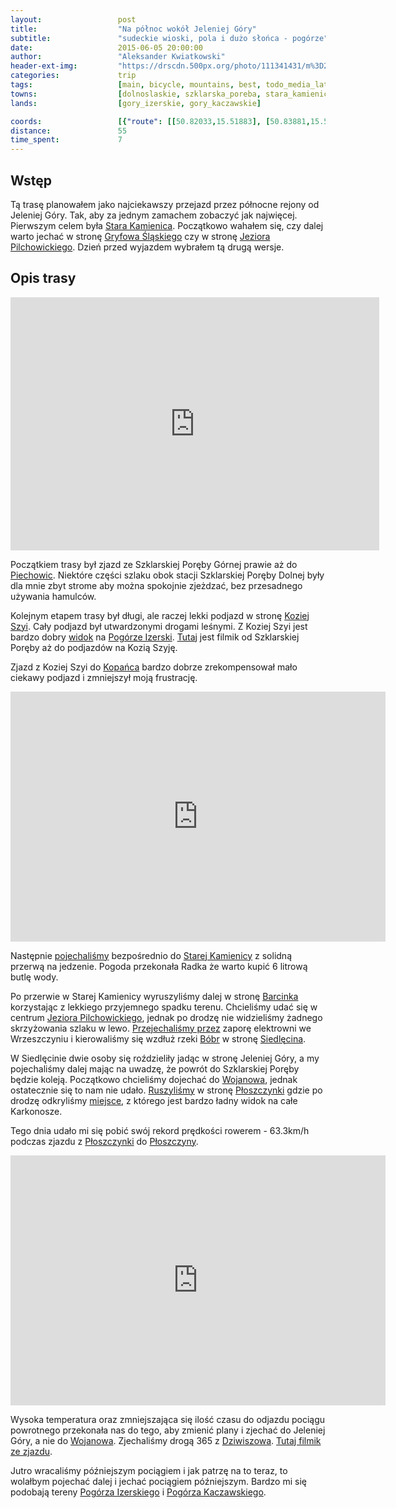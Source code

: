 ```yaml
---
layout:                 post
title:                  "Na północ wokół Jeleniej Góry"
subtitle:               "sudeckie wioski, pola i dużo słońca - pogórze"
date:                   2015-06-05 20:00:00
author:                 "Aleksander Kwiatkowski"
header-ext-img:         "https://drscdn.500px.org/photo/111341431/m%3D2048/21998e31cabd789f8e72f4a96fa60cff"
categories:             trip
tags:                   [main, bicycle, mountains, best, todo_media_later]
towns:                  [dolnoslaskie, szklarska_poreba, stara_kamienica, jezow_sudecki, jelenia_gora]
lands:                  [gory_izerskie, gory_kaczawskie]

coords:                 [{"route": [[50.82033,15.51883], [50.83881,15.52021], [50.85334,15.57076], [50.87073,15.52141], [50.88692,15.54844], [50.91593,15.57265], [50.94358,15.60080], [50.94458,15.68758], [50.96475,15.73779], [50.94171,15.79435], [50.90920,15.75023], [50.90265,15.75573]], "type": "bicycle"}]
distance:               55
time_spent:             7
---
```


[route]:                        https://www.strava.com/activities/318922776

[wiki-stara-kamienica]:         http://pl.wikipedia.org/wiki/Stara_Kamienica
[wiki-gryfow-slaski]:           http://pl.wikipedia.org/wiki/Gryf%C3%B3w_%C5%9Al%C4%85ski
[wiki-pilchowickie]:            http://pl.wikipedia.org/wiki/Jezioro_Pilchowickie
[wiki-piechowice]:              http://pl.wikipedia.org/wiki/Piechowice
[wiki-kozia-szyja]:             http://pl.wikipedia.org/wiki/Kozia_Szyja
[wiki-kopaniec]:                http://pl.wikipedia.org/wiki/Kopaniec_(wojew%C3%B3dztwo_dolno%C5%9Bl%C4%85skie)
[wiki-barcinek]:                http://pl.wikipedia.org/wiki/Barcinek_(wojew%C3%B3dztwo_dolno%C5%9Bl%C4%85skie)
[wiki-bobr]:                    http://pl.wikipedia.org/wiki/B%C3%B3br_(dop%C5%82yw_Odry)
[wiki-siedlecin]:               http://pl.wikipedia.org/wiki/Siedl%C4%99cin
[wiki-wojanow]:                 http://pl.wikipedia.org/wiki/Wojan%C3%B3w
[wiki-ploszczynka]:             http://pl.wikipedia.org/wiki/P%C5%82oszczynka
[wiki-ploszczyna]:              http://pl.wikipedia.org/wiki/P%C5%82oszczyna
[wiki-dziwiszow]:               http://pl.wikipedia.org/wiki/Dziwisz%C3%B3w
[wiki-pogorze-izerskie]:        https://pl.wikipedia.org/wiki/Pog%C3%B3rze_Izerskie
[wiki-pogorze-kaczawskie]:      https://pl.wikipedia.org/wiki/Pog%C3%B3rze_Kaczawskie

[ump-ploszczynka]:              http://mapa.ump.waw.pl/ump-www/?zoom=14&lat=50.94867&lon=15.70531&layers=B000000FFFFTFF&mlat=50.94867&mlon=15.70531

[panoramio-kozia-szyja]:        http://www.panoramio.com/photo/120379461

[vimeo-1]:                      https://vimeo.com/130319346
[vimeo-2]:                      https://vimeo.com/130551453
[vimeo-3]:                      https://vimeo.com/130551454
[vimeo-4]:                      https://vimeo.com/130575651
[vimeo-5]:                      https://vimeo.com/130582477
[vimeo-6]:                      https://vimeo.com/130620133
[vimeo-7]:                      https://vimeo.com/130626295


Wstęp
-----

Tą trasę planowałem jako najciekawszy przejazd przez północne rejony od Jeleniej Góry. Tak, aby
za jednym zamachem zobaczyć jak najwięcej. Pierwszym celem była [Stara Kamienica][wiki-stara-kamienica].
Początkowo wahałem się, czy dalej warto jechać w stronę [Gryfowa Śląskiego][wiki-gryfow-slaski] czy
w stronę [Jeziora Pilchowickiego][wiki-pilchowickie]. Dzień przed wyjazdem wybrałem tą drugą wersje.

Opis trasy
----------

<iframe height='405' width='590' frameborder='0' allowtransparency='true' scrolling='no' src='https://www.strava.com/activities/318922776/embed/144e3bb623ea434a0808698e7405d5f87ca26c1f'></iframe>

Początkiem trasy był zjazd ze Szklarskiej Poręby Górnej prawie aż do [Piechowic][wiki-piechowice].
Niektóre części szlaku obok stacji Szklarskiej Poręby Dolnej były dla mnie zbyt strome aby można
spokojnie zjeżdzać, bez przesadnego używania hamulców.

Kolejnym etapem trasy był długi, ale raczej lekki podjazd w stronę [Koziej Szyi][wiki-kozia-szyja].
Cały podjazd był utwardzonymi drogami leśnymi. Z Koziej Szyi jest bardzo dobry [widok][panoramio-kozia-szyja] na
[Pogórze Izerski][wiki-pogorze-izerskie]. [Tutaj][vimeo-1] jest filmik od Szklarskiej Poręby aż do podjazdów na Kozią Szyję.

Zjazd z Koziej Szyi do [Kopańca][wiki-kopaniec] bardzo dobrze zrekompensował mało ciekawy podjazd
i zmniejszył moją frustrację.

<div class="vimeo"><iframe src='http://player.vimeo.com/video/130551453' width="600" height="400" frameborder="0" webkitAllowFullScreen mozallowfullscreen allowFullScreen> </iframe></div>


Następnie [pojechaliśmy][vimeo-3] bezpośrednio do [Starej Kamienicy][wiki-stara-kamienica] z solidną przerwą na jedzenie.
Pogoda przekonała Radka że warto kupić 6 litrową butlę wody.

Po przerwie w Starej Kamienicy wyruszyliśmy dalej w stronę [Barcinka][wiki-barcinek] korzystając z lekkiego
przyjemnego spadku terenu. Chcieliśmy udać się w centrum [Jeziora Pilchowickiego][wiki-pilchowickie], jednak
po drodzę nie widzieliśmy żadnego skrzyżowania szlaku w lewo. [Przejechaliśmy przez][vimeo-4] zaporę elektrowni we
Wrzeszczyniu i kierowaliśmy się wzdłuż
rzeki [Bóbr][wiki-bobr] w stronę [Siedlęcina][wiki-siedlecin].

W Siedlęcinie dwie osoby się roździeliły jadąc w stronę Jeleniej Góry, a my pojechaliśmy dalej mając
na uwadzę, że powrót do Szklarskiej Poręby będzie koleją. Początkowo chcieliśmy dojechać do [Wojanowa][wiki-wojanow],
jednak ostatecznie się to nam nie udało. [Ruszyliśmy][vimeo-5] w stronę [Płoszczynki][wiki-ploszczynka] gdzie po drodzę
odkryliśmy [miejsce][ump-ploszczynka], z którego jest bardzo ładny widok na całe Karkonosze.


Tego dnia udało mi się pobić swój rekord prędkości rowerem - 63.3km/h podczas zjazdu z [Płoszczynki][wiki-ploszczynka] do
[Płoszczyny][wiki-ploszczyna].

<div class="vimeo"><iframe src='http://player.vimeo.com/video/130620133' width="600" height="400" frameborder="0" webkitAllowFullScreen mozallowfullscreen allowFullScreen> </iframe></div>

Wysoka temperatura oraz zmniejszająca się ilość czasu do odjazdu pociągu powrotnego przekonała
nas do tego, aby zmienić plany i zjechać do Jeleniej Góry, a nie do [Wojanowa][wiki-wojanow]. Zjechaliśmy
drogą 365 z [Dziwiszowa][wiki-dziwiszow]. [Tutaj filmik ze zjazdu][vimeo-7].

Jutro wracaliśmy późniejszym pociągiem i jak patrzę na to teraz, to wolałbym pojechać dalej i jechać pociągiem
późniejszym. Bardzo mi się podobają tereny [Pogórza Izerskiego][wiki-pogorze-izerskie] i
[Pogórza Kaczawskiego][wiki-pogorze-kaczawskie].
